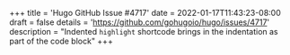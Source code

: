 +++
title = 'Hugo GitHub Issue #4717'
date = 2022-01-17T11:43:23-08:00
draft = false
details = 'https://github.com/gohugoio/hugo/issues/4717'
description = "Indented `highlight` shortcode brings in the indentation as part of the code block"
+++
